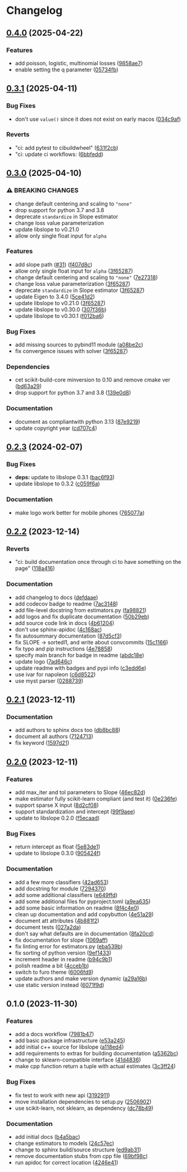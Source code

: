 # Changelog

## [0.4.0](https://github.com/jolars/sortedl1/compare/v0.3.1...v0.4.0) (2025-04-22)

### Features

* add poisson, logistic, multinomial losses ([9858ae7](https://github.com/jolars/sortedl1/commit/9858ae7c0e52ba1f19a543e6343878f7b604aa29))
* enable setting the q parameter ([05734fb](https://github.com/jolars/sortedl1/commit/05734fb15dbb6d97dd8b4339b8460c9bb3adeb96))

## [0.3.1](https://github.com/jolars/sortedl1/compare/v0.3.0...v0.3.1) (2025-04-11)

### Bug Fixes

* don't use `value()` since it does not exist on early macos ([034c9af](https://github.com/jolars/sortedl1/commit/034c9af67982e613eb29c5846bdc87e80055cacb))


### Reverts

* "ci: add pytest to cibuildwheel" ([631f2cb](https://github.com/jolars/sortedl1/commit/631f2cb8f4f3f62c6c48928b6875dc556143c453))
* "ci: update ci workflows: ([6bbfedd](https://github.com/jolars/sortedl1/commit/6bbfedda323ad41c8a3b2ef652c1ce8eb2b6b8ac))

## [0.3.0](https://github.com/jolars/sortedl1/compare/v0.2.3...v0.3.0) (2025-04-10)


### ⚠ BREAKING CHANGES

* change default centering and scaling to `"none"`
* drop support for python 3.7 and 3.8
* deprecate `standardize` in Slope estimator
* change loss value parameterization
* update libslope to v0.21.0
* allow only single float input for `alpha`

### Features

* add slope path ([#31](https://github.com/jolars/sortedl1/issues/31)) ([f407d8c](https://github.com/jolars/sortedl1/commit/f407d8ca628e40484f98481ca0c22d267a3c3ca4))
* allow only single float input for `alpha` ([3f65287](https://github.com/jolars/sortedl1/commit/3f652879e4639535862807416f1e75cabf749a20))
* change default centering and scaling to `"none"` ([7e27318](https://github.com/jolars/sortedl1/commit/7e273184f7b4993fd55187bb80f6e3d8c5c59871))
* change loss value parameterization ([3f65287](https://github.com/jolars/sortedl1/commit/3f652879e4639535862807416f1e75cabf749a20))
* deprecate `standardize` in Slope estimator ([3f65287](https://github.com/jolars/sortedl1/commit/3f652879e4639535862807416f1e75cabf749a20))
* update Eigen to 3.4.0 ([5ce41d2](https://github.com/jolars/sortedl1/commit/5ce41d28d15d0d74c3dd9e3f88bbf6db66cc2604))
* update libslope to v0.21.0 ([3f65287](https://github.com/jolars/sortedl1/commit/3f652879e4639535862807416f1e75cabf749a20))
* update libslope to v0.30.0 ([307f36b](https://github.com/jolars/sortedl1/commit/307f36b06cec7cc3f1edcf9eb79435bff37c7f22))
* update libslope to v0.30.1 ([f012ba6](https://github.com/jolars/sortedl1/commit/f012ba6e08a10e16305485f8f0c3d1b16a8adf11))


### Bug Fixes

* add missing sources to pybind11 module ([a08be2c](https://github.com/jolars/sortedl1/commit/a08be2c64bcf4c8edd3ed67716d8e5828761efba))
* fix convergence issues with solver ([3f65287](https://github.com/jolars/sortedl1/commit/3f652879e4639535862807416f1e75cabf749a20))


### Dependencies

* cet scikit-build-core minversion to 0.10 and remove cmake ver ([bd63a29](https://github.com/jolars/sortedl1/commit/bd63a29addd530f31e49a3943f55bdb2220019c2))
* drop support for python 3.7 and 3.8 ([139e0d8](https://github.com/jolars/sortedl1/commit/139e0d837d6177ebfca95ed6dc2d8df6673cf136))


### Documentation

* document as compliantwith python 3.13 ([87e9219](https://github.com/jolars/sortedl1/commit/87e9219917bc69b9b4c01e3fdea630abc1d49e77))
* update copyright year ([cd707c4](https://github.com/jolars/sortedl1/commit/cd707c4097c0124de7d22559c4a514ad34c38861))

## [0.2.3](https://github.com/jolars/sortedl1/compare/v0.2.2...v0.2.3) (2024-02-07)


### Bug Fixes

* **deps:** update to libslope 0.3.1 ([bac6f93](https://github.com/jolars/sortedl1/commit/bac6f93a2dcb0e3ab4cfbe8beb174ede34e6838b))
* update libslope to 0.3.2 ([c059f6a](https://github.com/jolars/sortedl1/commit/c059f6a4d584827e9410f6d715aa3eb4a2b18728))


### Documentation

* make logo work better for mobile phones ([765077a](https://github.com/jolars/sortedl1/commit/765077a77c6082e36aa3b288e564ae9bdece5c1d))

## [0.2.2](https://github.com/jolars/sortedl1/compare/v0.2.1...v0.2.2) (2023-12-14)


### Reverts

* "ci: build documentation once through ci to have something on the page" ([118a416](https://github.com/jolars/sortedl1/commit/118a4163532ed785bf263cecb108db1bff84a61c))


### Documentation

* add changelog to docs ([defdaae](https://github.com/jolars/sortedl1/commit/defdaae7c4eab97fb505d6cb7f06161fdf957459))
* add codecov badge to readme ([7ac3148](https://github.com/jolars/sortedl1/commit/7ac3148256784894318e6942be9d62e48d1d71c3))
* add file-level docstring from estimators.py ([fa98821](https://github.com/jolars/sortedl1/commit/fa98821970d20b1bdf9f911c01e8128e1738e71f))
* add logos and fix duplicate documentation ([50b29eb](https://github.com/jolars/sortedl1/commit/50b29eb44ffb2a51f23762582d6913f1ca872181))
* add source code link in docs ([4b61204](https://github.com/jolars/sortedl1/commit/4b61204777a714a20b59e68de3ad362085623f72))
* don't use sphinx-apidoc ([4c168ac](https://github.com/jolars/sortedl1/commit/4c168ac42fa1c2a182bccfb4ddfa019baee6aa10))
* fix autosummary documentation ([87d5cf3](https://github.com/jolars/sortedl1/commit/87d5cf3e0989362858a4860686ed446bc46afe4c))
* fix SLOPE -&gt; sortedl1, and write about convcommits ([15c1166](https://github.com/jolars/sortedl1/commit/15c1166a750612fd2cfbe75ee3bc6ed9c0db5d52))
* fix typo and pip instructions ([4e78858](https://github.com/jolars/sortedl1/commit/4e78858db7c23d2e2a59eeb4afc025a2eac929c2))
* specify main branch for badge in readme ([abdc18e](https://github.com/jolars/sortedl1/commit/abdc18ec1266a24f4cd4ec2e954d6f7b1348762f))
* update logo ([7ad646c](https://github.com/jolars/sortedl1/commit/7ad646c42aaf8ea7a5d1f7e579e0c6724b02dab2))
* update readme with badges and pypi info ([c3edd6e](https://github.com/jolars/sortedl1/commit/c3edd6eaa0d786f8c920a5a21f0ba84083782124))
* use ivar for napoleon ([c6d8522](https://github.com/jolars/sortedl1/commit/c6d85222fb4e032547a13f674db3f342999d9800))
* use myst parser ([0288739](https://github.com/jolars/sortedl1/commit/0288739f1d40ec9b9370da3d029bce9829fdf162))

## [0.2.1](https://github.com/jolars/sortedl1/compare/v0.2.0...v0.2.1) (2023-12-11)


### Documentation

* add authors to sphinx docs too ([db8bc88](https://github.com/jolars/sortedl1/commit/db8bc8860ca25abefea368ed60311a8bcb72c006))
* document all authors ([7124713](https://github.com/jolars/sortedl1/commit/7124713dad90fb0a21692e829f238a08c5baada6))
* fix keyword ([1597d21](https://github.com/jolars/sortedl1/commit/1597d214973174c951f7f4c9cb9ee746e370a6a2))

## [0.2.0](https://github.com/jolars/sortedl1/compare/v0.1.0...v0.2.0) (2023-12-11)


### Features

* add max_iter and tol parameters to Slope ([46ec82d](https://github.com/jolars/sortedl1/commit/46ec82dcad40ea58ef8a6023b9d77d2f63a7f14d))
* make estimator fully scikit-learn compliant (and test it) ([0e236fe](https://github.com/jolars/sortedl1/commit/0e236fe6d529a6dc9018fbc3b506c9e15c619a57))
* support sparse X input ([8d2cf08](https://github.com/jolars/sortedl1/commit/8d2cf082d6c9213cfc25d188aea31158e05a2453))
* support standardization and intercept ([99f9aee](https://github.com/jolars/sortedl1/commit/99f9aee4edebb6e0865bef334cbce91325b6d7f6))
* update to libslope 0.2.0 ([f5ecaad](https://github.com/jolars/sortedl1/commit/f5ecaad85154a4343ce3eb6c72b8e60a748de972))


### Bug Fixes

* return intercept as float ([5e83de1](https://github.com/jolars/sortedl1/commit/5e83de13049509db2d85f6b0cd8f6515ff4ae5fb))
* update to libslope 0.3.0 ([905424f](https://github.com/jolars/sortedl1/commit/905424f1786277cf19f7d81b3de847f7b107d04b))


### Documentation

* add a few more classifiers ([42ad653](https://github.com/jolars/sortedl1/commit/42ad653fb85d175feb3b4c3bf156bcc179d6cafa))
* add docstring for module ([7294370](https://github.com/jolars/sortedl1/commit/72943702eac8e324de0a6f7ddca8d1bf01e26a3b))
* add some additional classifiers ([e649ffd](https://github.com/jolars/sortedl1/commit/e649ffd5d7054d9ecf4581c6e04ee4e74153b6f6))
* add some additional files for pyproject.toml ([a9ea635](https://github.com/jolars/sortedl1/commit/a9ea63536b94da2852a4c657b7abc7658237aed0))
* add some basic information on readme ([8f4c4e0](https://github.com/jolars/sortedl1/commit/8f4c4e026a6336ae1a0dfda646137361a38ccb16))
* clean up documentation and add copybutton ([4e51a29](https://github.com/jolars/sortedl1/commit/4e51a29fb3c433320fc420e9a17bf7aceb6c479c))
* document att attributes ([4b881f2](https://github.com/jolars/sortedl1/commit/4b881f234e7995640351be78f3d61eb6d410f672))
* document tests ([027a2da](https://github.com/jolars/sortedl1/commit/027a2da6b8ca3b2f22788dffdf0617992e6f5ad8))
* don't say what defaults are in documentation ([8fa20cd](https://github.com/jolars/sortedl1/commit/8fa20cd81c6f6017899a647f8bf1126c9e5d28ee))
* fix documentation for slope ([1069aff](https://github.com/jolars/sortedl1/commit/1069afff8d637ffec09abb88a8078ca08d6aabad))
* fix linting error for estimators.py ([eba539b](https://github.com/jolars/sortedl1/commit/eba539bcfab03f2a227bcc7462fcc5b5457dc40f))
* fix sorting of python version ([9ef1433](https://github.com/jolars/sortedl1/commit/9ef143317fab6d30b16aa1da3bf00a9703f7cbd9))
* increment header in readme ([b94c9b1](https://github.com/jolars/sortedl1/commit/b94c9b1f540e03908433a56b5c0a8b605634d54b))
* polish readme a bit ([4cceb1b](https://github.com/jolars/sortedl1/commit/4cceb1bc60d4d065faa09fdde1e337940db3edba))
* switch to furo theme ([6006fd9](https://github.com/jolars/sortedl1/commit/6006fd9b8c8dba51ab5e20d02a1ee242bb9a5413))
* update authors and make version dynamic ([a29a16b](https://github.com/jolars/sortedl1/commit/a29a16b7dbb3985036d3e005618b76cc21f13356))
* use static version instead ([6071f9d](https://github.com/jolars/sortedl1/commit/6071f9dc740198d7f73269d0b73159d04f2f10bb))

## 0.1.0 (2023-11-30)


### Features

* add a docs workflow ([7981b47](https://github.com/jolars/sortedl1/commit/7981b4784658ae420ded8149820a77f620b8f009))
* add basic package infrastructure ([e53a245](https://github.com/jolars/sortedl1/commit/e53a245b9dfcd02b95bc43e20afc31e2c4f4e8bd))
* add initial c++ source for libslope ([a118ed4](https://github.com/jolars/sortedl1/commit/a118ed4d73c1c3b990c37d8943765cbee8600c5b))
* add requirements to extras for building documentation ([a5362bc](https://github.com/jolars/sortedl1/commit/a5362bc4f2ef8d631c01bcc5a9c8de13f9fa06e2))
* change to sklearn-compatible interface ([41d4836](https://github.com/jolars/sortedl1/commit/41d4836db48f0639b2fbcff19f96caab76650c03))
* make cpp function return a tuple with actual estimates ([3c3ff24](https://github.com/jolars/sortedl1/commit/3c3ff249813b09ac101f8c8c5647b588c58e2e53))


### Bug Fixes

* fix test to work with new api ([3192911](https://github.com/jolars/sortedl1/commit/31929115fb16cbf34df4c08d2a652555bd156f9e))
* move installation dependencies to setup.py ([2506902](https://github.com/jolars/sortedl1/commit/2506902e4ff7197646be9e284dafe589371e3c0b))
* use scikit-learn, not sklearn, as dependency ([dc78b49](https://github.com/jolars/sortedl1/commit/dc78b493de03d28561aa1fac63f1f0a594ce7a02))


### Documentation

* add initial docs ([b4a5bac](https://github.com/jolars/sortedl1/commit/b4a5bac42f4f8fad093348ee568b363ed4f49516))
* change estimators to models ([24c57ec](https://github.com/jolars/sortedl1/commit/24c57ecc24a4d6cc9d42093bcbcc171a3f175f97))
* change to sphinx build/source structure ([ed9ab31](https://github.com/jolars/sortedl1/commit/ed9ab31f309c55db72e0a4e1721b0edf12f8031f))
* remove documentation stubs from cpp file ([69bf98c](https://github.com/jolars/sortedl1/commit/69bf98cac8a676d7d9c3441663705ff88bb3b9eb))
* run apidoc for correct location ([4246e41](https://github.com/jolars/sortedl1/commit/4246e414ce6219e8671c0f74f485c5d17967bbe3))
